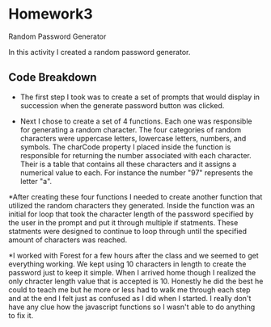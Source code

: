 # Homework3
Random Password Generator

In this activity I created a random password generator. 

## Code Breakdown

* The first step I took was to create a set of prompts that would display in succession when the generate password button was clicked.

* Next I chose to create a set of 4 functions. Each one was responsible for generating a random character.  The four categories of random characters were uppercase letters, lowercase letters, numbers, and symbols.  The charCode property I placed inside the function is responsible for returning the number associated with each character.  Their is a table that contains all these characters and it assigns a numerical value to each.  For instance the number "97" represents the letter "a".

*After creating these four functions I needed to create another function that utilized the random characters they generated.  Inside the function was an initial for loop that took the character length of the password specified by the user in the prompt and put it through multiple if statments.  These statments were designed to continue to loop through until the specified amount of characters was reached.

*I worked with Forest for a few hours after the class and we seemed to get everything working.  We kept using 10 characters in length to create the password just to keep it simple.  When I arrived home though I realized the only chracter length value that is accepted is 10.  Honestly he did the best he could to teach me but he more or less had to walk me through each step and at the end I felt just as confused as I did when I started.  I really don't have any clue how the javascript functions so I wasn't able to do anything to fix it.  

